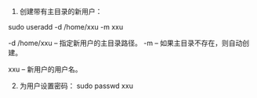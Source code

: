 1. 创建带有主目录的新用户：

sudo useradd -d /home/xxu -m xxu

-d /home/xxu – 指定新用户的主目录路径。
-m – 如果主目录不存在，则自动创建。

xxu – 新用户的用户名。



2. 为用户设置密码：
sudo passwd xxu

